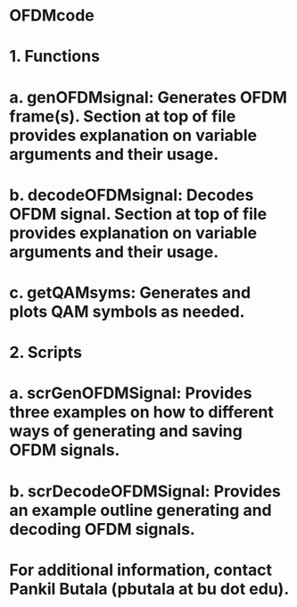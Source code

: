 # OFDMcode
# 1. Functions
# a. genOFDMsignal: Generates OFDM frame(s). Section at top of file provides explanation on variable arguments and their usage.
# b. decodeOFDMsignal: Decodes OFDM signal. Section at top of file provides explanation on variable arguments and their usage.
# c. getQAMsyms: Generates and plots QAM symbols as needed. 
# 
# 2. Scripts
# a. scrGenOFDMSignal: Provides three examples on how to different ways of generating and saving OFDM signals.
# b. scrDecodeOFDMSignal: Provides an example outline generating and decoding OFDM signals.
# 
# For additional information, contact Pankil Butala (pbutala at bu dot edu).
